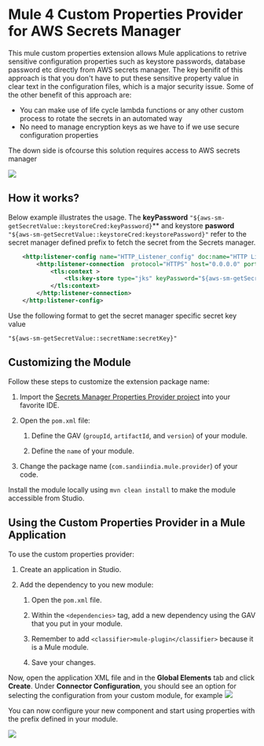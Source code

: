 # Mule 4 Custom Properties Provider for AWS Secrets Manager

This mule custom properties extension allows Mule applications to retrive sensitive configuration properties such as keystore passwords, database password etc directly from AWS secrets manager. The key benifit of this approach is that you don't have to put these sensitive property value in clear text in the configuration files, which is a major security issue. Some of the other benefit of this approach are:
-  You can make use of life cycle lambda functions or any other custom process to rotate the secrets in an automated way
- No need to manage encryption keys as we have to if we use secure configuration properties

The down side is ofcourse this solution requires access to AWS secrets manager

![](https://github.com/sandiindia/mule-awssm-extension/blob/v1.0.0/Arch.jpg)

## How it works?
Below example illustrates the usage. 
The **keyPassword** ```"${aws-sm-getSecretValue::keystoreCred:keyPassword}```** and keystore **pasword** ```"${aws-sm-getSecretValue::keystoreCred:keystorePassword}"``` refer to the secret manager defined prefix to fetch the secret from the Secrets manager. 

```xml
	<http:listener-config name="HTTP_Listener_config" doc:name="HTTP Listener config" doc:id="cdd1c593-0d92-4d51-a5cc-1ac3acd60496" >
		<http:listener-connection  protocol="HTTPS" host="0.0.0.0" port="8081" >
			<tls:context >
				<tls:key-store type="jks" keyPassword="${aws-sm-getSecretValue::keystoreCred:keyPassword}" password="${aws-sm-getSecretValue::keystoreCred:keystorePassword}" path="keystore.jks"/>
			</tls:context>
		</http:listener-connection>
	</http:listener-config>
```
Use the following format to get the secret manager specific secret key value

```"${aws-sm-getSecretValue::secretName:secretKey}"```

## Customizing the Module
Follow these steps to customize the extension package name:
1.  Import the  [Secrets Manager Properties Provider project](https://github.com/sandiindia/mule-awssm-extension)  into your favorite IDE. 
2.  Open the  `pom.xml`  file:
    
    1.  Define the GAV (`groupId`,  `artifactId`, and  `version`) of your module.
        
    2.  Define the  `name`  of your module.

3.  Change the package name (`com.sandiindia.mule.provider`) of your code.
    
Install the module locally using  `mvn clean install`  to make the module accessible from Studio.

## Using the Custom Properties Provider in a Mule Application

To use the custom properties provider:

1.  Create an application in Studio.
    
2.  Add the dependency to you new module:
    
    1.  Open the  `pom.xml`  file.
        
    2.  Within the  `<dependencies>`  tag, add a new dependency using the GAV that you put in your module.
        
    3.  Remember to add  `<classifier>mule-plugin</classifier>`  because it is a Mule module.
        
    4.  Save your changes.      

Now, open the application XML file and in the  **Global Elements**  tab and click  **Create**. Under  **Connector Configuration**, you should see an option for selecting the configuration from your custom module, for example
![](https://github.com/sandiindia/mule-awssm-extension/blob/v1.0.0/images/globalelement.PNG)

You can now configure your new component and start using properties with the prefix defined in your module.

![](https://github.com/sandiindia/mule-awssm-extension/blob/v1.0.0/images/config.PNG)

